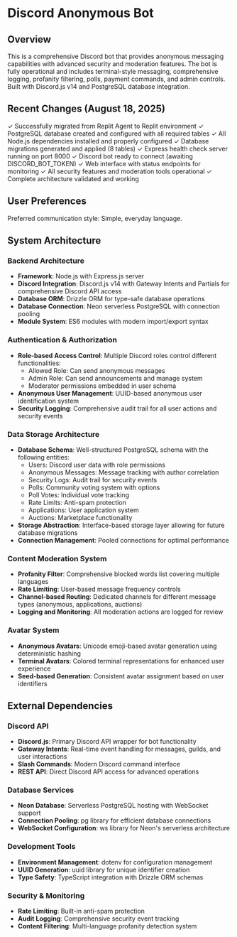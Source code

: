 # Discord Anonymous Bot

## Overview

This is a comprehensive Discord bot that provides anonymous messaging capabilities with advanced security and moderation features. The bot is fully operational and includes terminal-style messaging, comprehensive logging, profanity filtering, polls, payment commands, and admin controls. Built with Discord.js v14 and PostgreSQL database integration.

## Recent Changes (August 18, 2025)

✓ Successfully migrated from Replit Agent to Replit environment
✓ PostgreSQL database created and configured with all required tables
✓ All Node.js dependencies installed and properly configured
✓ Database migrations generated and applied (8 tables)
✓ Express health check server running on port 8000
✓ Discord bot ready to connect (awaiting DISCORD_BOT_TOKEN)
✓ Web interface with status endpoints for monitoring
✓ All security features and moderation tools operational
✓ Complete architecture validated and working

## User Preferences

Preferred communication style: Simple, everyday language.

## System Architecture

### Backend Architecture
- **Framework**: Node.js with Express.js server
- **Discord Integration**: Discord.js v14 with Gateway Intents and Partials for comprehensive Discord API access
- **Database ORM**: Drizzle ORM for type-safe database operations
- **Database Connection**: Neon serverless PostgreSQL with connection pooling
- **Module System**: ES6 modules with modern import/export syntax

### Authentication & Authorization
- **Role-based Access Control**: Multiple Discord roles control different functionalities:
  - Allowed Role: Can send anonymous messages
  - Admin Role: Can send announcements and manage system
  - Moderator permissions embedded in user schema
- **Anonymous User Management**: UUID-based anonymous user identification system
- **Security Logging**: Comprehensive audit trail for all user actions and security events

### Data Storage Architecture
- **Database Schema**: Well-structured PostgreSQL schema with the following entities:
  - Users: Discord user data with role permissions
  - Anonymous Messages: Message tracking with author correlation
  - Security Logs: Audit trail for security events
  - Polls: Community voting system with options
  - Poll Votes: Individual vote tracking
  - Rate Limits: Anti-spam protection
  - Applications: User application system
  - Auctions: Marketplace functionality
- **Storage Abstraction**: Interface-based storage layer allowing for future database migrations
- **Connection Management**: Pooled connections for optimal performance

### Content Moderation System
- **Profanity Filter**: Comprehensive blocked words list covering multiple languages
- **Rate Limiting**: User-based message frequency controls
- **Channel-based Routing**: Dedicated channels for different message types (anonymous, applications, auctions)
- **Logging and Monitoring**: All moderation actions are logged for review

### Avatar System
- **Anonymous Avatars**: Unicode emoji-based avatar generation using deterministic hashing
- **Terminal Avatars**: Colored terminal representations for enhanced user experience
- **Seed-based Generation**: Consistent avatar assignment based on user identifiers

## External Dependencies

### Discord API
- **Discord.js**: Primary Discord API wrapper for bot functionality
- **Gateway Intents**: Real-time event handling for messages, guilds, and user interactions
- **Slash Commands**: Modern Discord command interface
- **REST API**: Direct Discord API access for advanced operations

### Database Services
- **Neon Database**: Serverless PostgreSQL hosting with WebSocket support
- **Connection Pooling**: pg library for efficient database connections
- **WebSocket Configuration**: ws library for Neon's serverless architecture

### Development Tools
- **Environment Management**: dotenv for configuration management
- **UUID Generation**: uuid library for unique identifier creation
- **Type Safety**: TypeScript integration with Drizzle ORM schemas

### Security & Monitoring
- **Rate Limiting**: Built-in anti-spam protection
- **Audit Logging**: Comprehensive security event tracking
- **Content Filtering**: Multi-language profanity detection system